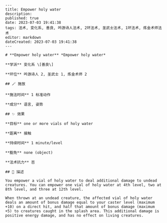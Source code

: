
    ---
    title: Empower holy water
    description: 
    published: true
    date: 2023-07-03 19:41:38
    tags: 法术, 变化系, 善良, 吟游诗人法术, 2环法术, 圣武士法术, 1环法术, 炼金术师法术
    editor: markdown
    dateCreated: 2023-07-03 19:41:38
    ---

    # **Empower holy water** *Empower holy water*

    **学派** 变化系 \[善良\] 

    **环位** 吟游诗人 2, 圣武士 1, 炼金术师 2

    ## 🪄 施放

    **施法时间** 1 标准动作

    **成分** 语言, 姿势

    ## ✨ 效果 

    **目标** one or more vials of holy water 

    **距离** 接触  

    **持续时间** 1 minute/level 

    **豁免** none (object)

    **法术抗力** 否

    ## 📖 描述

    You empower a vial of holy water to deal additional damage to undead creatures. You can empower one vial of holy water at 4th level, two at 8th level, and three at 12th level.

    When thrown at an undead creature, the affected vial of holy water deals an amount of bonus damage equal to your caster level (maximum +10) on a direct hit, and half that amount of bonus damage (maximum +5) to creatures caught in the splash area. This additional damage is positive energy damage, and has no effect on living creatures.
    